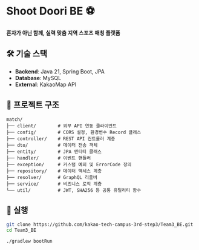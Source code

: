 # Shoot Doori BE ⚽

**혼자가 아닌 함께, 실력 맞춤 지역 스포츠 매칭 플랫폼**

## 🛠 기술 스택

- **Backend**: Java 21, Spring Boot, JPA
- **Database**: MySQL
- **External**: KakaoMap API

## 📁 프로젝트 구조

```
match/
├── client/        # 외부 API 연동 클라이언트
├── config/        # CORS 설정, 환경변수 Record 클래스
├── controller/    # REST API 컨트롤러 계층
├── dto/           # 데이터 전송 객체
├── entity/        # JPA 엔티티 클래스
├── handler/       # 이벤트 핸들러
├── exception/     # 커스텀 예외 및 ErrorCode 정의
├── repository/    # 데이터 액세스 계층
├── resolver/      # GraphQL 리졸버
├── service/       # 비즈니스 로직 계층
└── util/          # JWT, SHA256 등 공통 유틸리티 함수
```

## 🔧 실행

```bash
git clone https://github.com/kakao-tech-campus-3rd-step3/Team3_BE.git
cd Team3_BE

./gradlew bootRun
```
